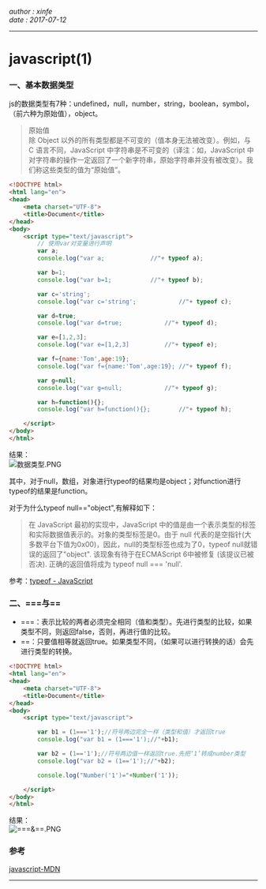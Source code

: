 *author : xinfe*    
*date : 2017-07-12*   
***
# javascript(1)

### 一、基本数据类型    
js的数据类型有7种：undefined，null，number，string，boolean，symbol，（前六种为原始值），object。   

>原始值    
>除 Object 以外的所有类型都是不可变的（值本身无法被改变）。例如，与 C 语言不同，JavaScript 中字符串是不可变的（译注：如，JavaScript 中对字符串的操作一定返回了一个新字符串，原始字符串并没有被改变）。我们称这些类型的值为“原始值”。

```html
<!DOCTYPE html>
<html lang="en">
<head>
    <meta charset="UTF-8">
    <title>Document</title>
</head>
<body>
    <script type="text/javascript">
        // 使用var对变量进行声明
        var a;
        console.log("var a;             //"+ typeof a);

        var b=1;
        console.log("var b=1;           //"+ typeof b);

        var c='string';
        console.log("var c='string';            //"+ typeof c);

        var d=true;
        console.log("var d=true;            //"+ typeof d);

        var e=[1,2,3];
        console.log("var e=[1,2,3]          //"+ typeof e);

        var f={name:'Tom',age:19};
        console.log("var f={name:'Tom',age:19}; //"+ typeof f);

        var g=null;
        console.log("var g=null;            //"+ typeof g);

        var h=function(){};
        console.log("var h=function(){};        //"+ typeof h);

    </script>
</body>
</html>
```
结果：   
![数据类型.PNG](https://ooo.0o0.ooo/2017/07/12/5965e613c49bb.png)    

其中，对于null，数组，对象进行typeof的结果均是object；对function进行typeof的结果是function。

对于为什么typeof null=="object",有解释如下：    
>在 JavaScript 最初的实现中，JavaScript 中的值是由一个表示类型的标签和实际数据值表示的。对象的类型标签是0。由于 null 代表的是空指针(大多数平台下值为0x00)，因此，null的类型标签也成为了0，typeof null就错误的返回了"object".
>该现象有待于在ECMAScript 6中被修复 (该提议已被否决). 正确的返回值将成为 typeof null === 'null'.

参考：[typeof - JavaScript](https://developer.mozilla.org/zh-CN/docs/Web/JavaScript/Reference/Operators/typeof)    

### 二、===与==    
- ===：表示比较的两者必须完全相同（值和类型）。先进行类型的比较，如果类型不同，则返回false，否则，再进行值的比较。
- ==：只要值相等就返回true。如果类型不同，（如果可以进行转换的话）会先进行类型的转换。   
```html
<!DOCTYPE html>
<html lang="en">
<head>
    <meta charset="UTF-8">
    <title>Document</title>
</head>
<body>
    <script type="text/javascript">

        var b1 = (1==='1');//符号两边完全一样（类型和值）才返回true
        console.log("var b1 = (1==='1');//"+b1);

        var b2 = (1=='1');//符号两边值一样返回true.先把‘1’转成number类型
        console.log("var b2 = (1=='1');//"+b2);

        console.log("Number('1')="+Number('1'));

    </script>
</body>
</html>
```
结果：    
![===&==.PNG](https://ooo.0o0.ooo/2017/07/12/59660caccae10.png)    


### 参考
[javascript-MDN](https://developer.mozilla.org/zh-CN/docs/Web/JavaScript)

***
